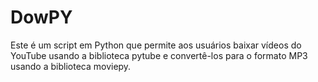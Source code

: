 # DowPY
Este é um script em Python que permite aos usuários baixar vídeos do YouTube usando a biblioteca pytube e convertê-los para o formato MP3 usando a biblioteca moviepy.
